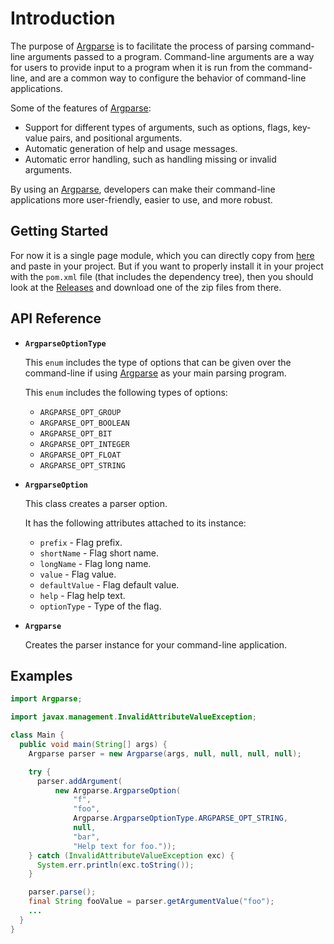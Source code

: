 # Introduction

The purpose of [Argparse][_argparse] is to facilitate the process of parsing command-line arguments passed to a program. Command-line arguments are a way for users to provide input to a program when it is run from the command-line, and are a common way to configure the behavior of command-line applications.

Some of the features of [Argparse][_argparse]:
* Support for different types of arguments, such as options, flags, key-value pairs, and positional arguments.
* Automatic generation of help and usage messages.
* Automatic error handling, such as handling missing or invalid arguments.

By using an [Argparse][_argparse], developers can make their command-line applications more user-friendly, easier to use, and more robust.

## Getting Started

For now it is a single page module, which you can directly copy from [here](https://github.com/joshiayush/argparse/blob/master/src/main/java/Argparse/Argparse.java) and paste in your project. But if you want to properly install it in your project with the `pom.xml` file (that includes the dependency tree), then you should look at the [Releases][_releases] and download one of the zip files from there.

## API Reference

* __`ArgparseOptionType`__

  This `enum` includes the type of options that can be given over the command-line if using [Argparse][_argparse] as your main parsing program.

  This `enum` includes the following types of options:
  
  * `ARGPARSE_OPT_GROUP`
  * `ARGPARSE_OPT_BOOLEAN`
  * `ARGPARSE_OPT_BIT`
  * `ARGPARSE_OPT_INTEGER`
  * `ARGPARSE_OPT_FLOAT`
  * `ARGPARSE_OPT_STRING`

* __`ArgparseOption`__

  This class creates a parser option.

  It has the following attributes attached to its instance:

  * `prefix` - Flag prefix.
  * `shortName` - Flag short name.
  * `longName` - Flag long name.
  * `value` - Flag value.
  * `defaultValue` - Flag default value.
  * `help` - Flag help text.
  * `optionType` - Type of the flag.

* __`Argparse`__

  Creates the parser instance for your command-line application.

## Examples

```java
import Argparse;

import javax.management.InvalidAttributeValueException;

class Main {
  public void main(String[] args) {
    Argparse parser = new Argparse(args, null, null, null, null);

    try {
      parser.addArgument(
          new Argparse.ArgparseOption(
              "f",
              "foo",
              Argparse.ArgparseOptionType.ARGPARSE_OPT_STRING,
              null,
              "bar",
              "Help text for foo."));
    } catch (InvalidAttributeValueException exc) {
      System.err.println(exc.toString());
    }

    parser.parse();
    final String fooValue = parser.getArgumentValue("foo");
    ...
  }
}
```

[_argparse]: https://github.com/joshiayush/argparse/tree/master
[_releases]: https://github.com/joshiayush/argparse/releases